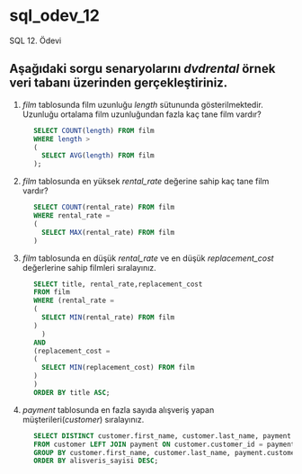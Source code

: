 # sql_odev_12
SQL 12. Ödevi

## Aşağıdaki sorgu senaryolarını *dvdrental* örnek veri tabanı üzerinden gerçekleştiriniz.


1. *film* tablosunda film uzunluğu *length* sütununda gösterilmektedir. Uzunluğu ortalama film uzunluğundan fazla kaç tane film vardır?

```SQL
      SELECT COUNT(length) FROM film
      WHERE length >
      (
        SELECT AVG(length) FROM film
      );
```

2. *film* tablosunda en yüksek *rental_rate* değerine sahip kaç tane film vardır?

```SQL
      SELECT COUNT(rental_rate) FROM film
      WHERE rental_rate =
      (
        SELECT MAX(rental_rate) FROM film
      )
```

3. *film* tablosunda en düşük *rental_rate* ve en düşük *replacement_cost* değerlerine sahip filmleri sıralayınız.

```SQL
      SELECT title, rental_rate,replacement_cost
      FROM film
      WHERE (rental_rate =
      (
        SELECT MIN(rental_rate) FROM film
      )
        )
      AND
      (replacement_cost =
      (
        SELECT MIN(replacement_cost) FROM film
      )
      )
      ORDER BY title ASC;
```

4. *payment* tablosunda en fazla sayıda alışveriş yapan müşterileri(*customer*) sıralayınız.

```SQL
      SELECT DISTINCT customer.first_name, customer.last_name, payment.customer_id, COUNT(payment.customer_id) AS alisveris_sayisi
      FROM customer LEFT JOIN payment ON customer.customer_id = payment.customer_id
      GROUP BY customer.first_name, customer.last_name, payment.customer_id
      ORDER BY alisveris_sayisi DESC;
```

